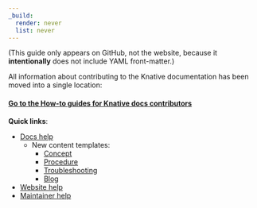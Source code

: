 ```yaml
---
_build:
  render: never
  list: never
---
```

(This guide only appears on GitHub, not the website, because it
**intentionally** does not include YAML front-matter.)

All information about contributing to the Knative documentation has been moved
into a single location:

#### [Go to the How-to guides for Knative docs contributors](https://knative.dev/help/)

**Quick links**:
   * [Docs help](https://knative.dev/help/contributor/)
      * New content templates:
        * [Concept](template-concept.md)
        * [Procedure](template-procedure.md)
        * [Troubleshooting](template-troubleshooting.md)
        * [Blog](template-blog-entry.md)
   * [Website help](https://knative.dev/help/contributor/publishing)
   * [Maintainer help](https://knative.dev/help/maintainer/)
